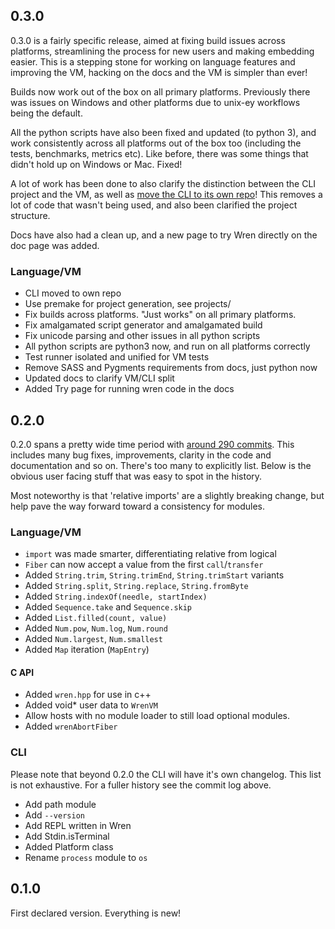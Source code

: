 ## 0.3.0

0.3.0 is a fairly specific release, aimed at fixing build issues across platforms,
streamlining the process for new users and making embedding easier.
This is a stepping stone for working on language features and improving the VM,
hacking on the docs and the VM is simpler than ever!

Builds now work out of the box on all primary platforms.
Previously there was issues on Windows and other platforms due to unix-ey workflows being the default.

All the python scripts have also been fixed and updated (to python 3), and work consistently
across all platforms out of the box too (including the tests, benchmarks, metrics etc).
Like before, there was some things that didn't hold up on Windows or Mac. Fixed!

A lot of work has been done to also clarify the distinction between the CLI project and the VM,
as well as [move the CLI to its own repo](https://github.com/wren-lang/wren-cli/)!
This removes a lot of code that wasn't being used, and also been clarified the project structure.

Docs have also had a clean up, and a new page to try Wren directly on the doc page was added.

### Language/VM

- CLI moved to own repo
- Use premake for project generation, see projects/
- Fix builds across platforms. "Just works" on all primary platforms.
- Fix amalgamated script generator and amalgamated build
- Fix unicode parsing and other issues in all python scripts
- All python scripts are python3 now, and run on all platforms correctly
- Test runner isolated and unified for VM tests
- Remove SASS and Pygments requirements from docs, just python now
- Updated docs to clarify VM/CLI split
- Added Try page for running wren code in the docs

## 0.2.0

0.2.0 spans a pretty wide time period with [around 290 commits](https://github.com/wren-lang/wren/compare/0.1.0...master).
This includes many bug fixes, improvements, clarity in the
code and documentation and so on. There's too many to explicitly list.
Below is the obvious user facing stuff that was easy to spot in the history.

Most noteworthy is that 'relative imports' are a slightly breaking change,
but help pave the way forward toward a consistency for modules.

### Language/VM

- `import` was made smarter, differentiating relative from logical
- `Fiber` can now accept a value from the first `call`/`transfer`
- Added `String.trim`, `String.trimEnd`, `String.trimStart` variants
- Added `String.split`, `String.replace`, `String.fromByte`
- Added `String.indexOf(needle, startIndex)`
- Added `Sequence.take` and `Sequence.skip`
- Added `List.filled(count, value)`
- Added `Num.pow`, `Num.log`, `Num.round`
- Added `Num.largest`, `Num.smallest`
- Added `Map` iteration (`MapEntry`)

#### C API

- Added `wren.hpp` for use in c++
- Added void* user data to `WrenVM`
- Allow hosts with no module loader to still load optional modules.
- Added `wrenAbortFiber`

### CLI
Please note that beyond 0.2.0 the CLI will have it's own changelog.
This list is not exhaustive. For a fuller history see the commit log above.

- Add path module
- Add `--version`
- Add REPL written in Wren
- Add Stdin.isTerminal
- Added Platform class
- Rename `process` module to `os`

## 0.1.0

First declared version. Everything is new!
